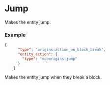 # Jump
Makes the entity jump.



### Example
```json
{
      "type": "origins:action_on_block_break",
      "entity_action": {
        "type": "moborigins:jump"
      }
    }
```
Makes the entity jump when they break a block.
